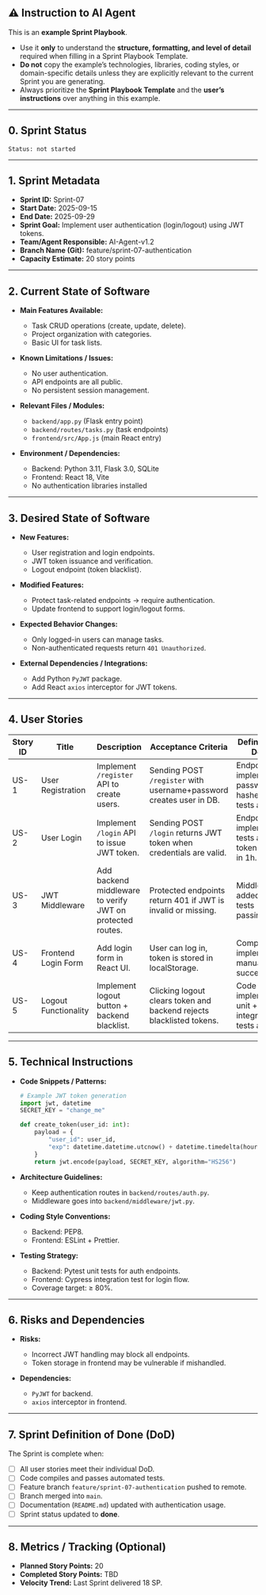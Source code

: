 ## ⚠️ Instruction to AI Agent

This is an **example Sprint Playbook**.

* Use it **only** to understand the **structure, formatting, and level of detail** required when filling in a Sprint Playbook Template.
* **Do not** copy the example’s technologies, libraries, coding styles, or domain-specific details unless they are explicitly relevant to the current Sprint you are generating.
* Always prioritize the **Sprint Playbook Template** and the **user’s instructions** over anything in this example.

---

## 0. Sprint Status

```
Status: not started
```

---

## 1. Sprint Metadata

* **Sprint ID:** Sprint-07
* **Start Date:** 2025-09-15
* **End Date:** 2025-09-29
* **Sprint Goal:** Implement user authentication (login/logout) using JWT tokens.
* **Team/Agent Responsible:** AI-Agent-v1.2
* **Branch Name (Git):** feature/sprint-07-authentication
* **Capacity Estimate:** 20 story points

---

## 2. Current State of Software

* **Main Features Available:**

  * Task CRUD operations (create, update, delete).
  * Project organization with categories.
  * Basic UI for task lists.

* **Known Limitations / Issues:**

  * No user authentication.
  * API endpoints are all public.
  * No persistent session management.

* **Relevant Files / Modules:**

  * `backend/app.py` (Flask entry point)
  * `backend/routes/tasks.py` (task endpoints)
  * `frontend/src/App.js` (main React entry)

* **Environment / Dependencies:**

  * Backend: Python 3.11, Flask 3.0, SQLite
  * Frontend: React 18, Vite
  * No authentication libraries installed

---

## 3. Desired State of Software

* **New Features:**

  * User registration and login endpoints.
  * JWT token issuance and verification.
  * Logout endpoint (token blacklist).

* **Modified Features:**

  * Protect task-related endpoints → require authentication.
  * Update frontend to support login/logout forms.

* **Expected Behavior Changes:**

  * Only logged-in users can manage tasks.
  * Non-authenticated requests return `401 Unauthorized`.

* **External Dependencies / Integrations:**

  * Add Python `PyJWT` package.
  * Add React `axios` interceptor for JWT tokens.

---

## 4. User Stories

| Story ID | Title                | Description                                               | Acceptance Criteria                                                  | Definition of Done                                       | Assignee | Status |
| -------- | -------------------- | --------------------------------------------------------- | -------------------------------------------------------------------- | -------------------------------------------------------- | -------- | ------ |
| US-1     | User Registration    | Implement `/register` API to create users.                | Sending POST `/register` with username+password creates user in DB.  | Endpoint implemented, password hashed, unit tests added. | AI-Agent | todo   |
| US-2     | User Login           | Implement `/login` API to issue JWT token.                | Sending POST `/login` returns JWT token when credentials are valid.  | Endpoint implemented, tests added, token expires in 1h.  | AI-Agent | todo   |
| US-3     | JWT Middleware       | Add backend middleware to verify JWT on protected routes. | Protected endpoints return 401 if JWT is invalid or missing.         | Middleware added, all tests passing.                     | AI-Agent | todo   |
| US-4     | Frontend Login Form  | Add login form in React UI.                               | User can log in, token is stored in localStorage.                    | Component implemented, manual test successful.           | AI-Agent | todo   |
| US-5     | Logout Functionality | Implement logout button + backend blacklist.              | Clicking logout clears token and backend rejects blacklisted tokens. | Code implemented, unit + integration tests added.        | AI-Agent | todo   |

---

## 5. Technical Instructions

* **Code Snippets / Patterns:**

  ```python
  # Example JWT token generation
  import jwt, datetime
  SECRET_KEY = "change_me"

  def create_token(user_id: int):
      payload = {
          "user_id": user_id,
          "exp": datetime.datetime.utcnow() + datetime.timedelta(hours=1)
      }
      return jwt.encode(payload, SECRET_KEY, algorithm="HS256")
  ```

* **Architecture Guidelines:**

  * Keep authentication routes in `backend/routes/auth.py`.
  * Middleware goes into `backend/middleware/jwt.py`.

* **Coding Style Conventions:**

  * Backend: PEP8.
  * Frontend: ESLint + Prettier.

* **Testing Strategy:**

  * Backend: Pytest unit tests for auth endpoints.
  * Frontend: Cypress integration test for login flow.
  * Coverage target: ≥ 80%.

---

## 6. Risks and Dependencies

* **Risks:**

  * Incorrect JWT handling may block all endpoints.
  * Token storage in frontend may be vulnerable if mishandled.

* **Dependencies:**

  * `PyJWT` for backend.
  * `axios` interceptor in frontend.

---

## 7. Sprint Definition of Done (DoD)

The Sprint is complete when:

* [ ] All user stories meet their individual DoD.
* [ ] Code compiles and passes automated tests.
* [ ] Feature branch `feature/sprint-07-authentication` pushed to remote.
* [ ] Branch merged into `main`.
* [ ] Documentation (`README.md`) updated with authentication usage.
* [ ] Sprint status updated to **done**.

---

## 8. Metrics / Tracking (Optional)

* **Planned Story Points:** 20
* **Completed Story Points:** TBD
* **Velocity Trend:** Last Sprint delivered 18 SP.
